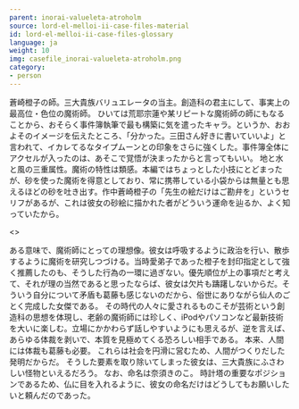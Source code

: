 ```yaml
---
parent: inorai-valueleta-atroholm
source: lord-el-melloi-ii-case-files-material
id: lord-el-melloi-ii-case-files-glossary
language: ja
weight: 10
img: casefile_inorai-valueleta-atroholm.png
category:
- person
---
```


蒼崎橙子の師。三大貴族バリュエレータの当主。創造科の君主にして、事実上の最高位・色位の魔術師。
ひいては荒耶宗蓮や某リピートな魔術師の師にもなることから、おそらく事件簿執筆で最も構築に気を遣ったキャラ。というか、おおよそのイメージを伝えたところ、「分かった。三田さん好きに書いていいよ」と言われて、イカレてるなタイプムーンとの印象をさらに強くした。事件簿全体にアクセルが入ったのは、あそこで覚悟が決まったからと言ってもいい。
地と水と風の三重属性。魔術の特性は類感。本編ではちょっとした小技にとどまったが、砂を使った魔術を得意としており、常に携帯している小袋からは無量とも思えるほどの砂を吐き出す。作中蒼崎橙子の「先生の絵だけはご勘弁を」というセリフがあるが、これは彼女の砂絵に描かれた者がどういう運命を辿るか、よく知っていたから。

<>

ある意味で、魔術師にとっての理想像。彼女は呼吸するように政治を行い、散歩するように魔術を研究しつづける。当時愛弟子であった橙子を封印指定として強く推薦したのも、そうした行為の一環に過ぎない。優先順位が上の事項だと考えて、それが理の当然であると思ったならば、彼女は欠片も躊躇しないからだ。そういう自分について矛盾も葛藤も感じないのだから、俗世にありながら仙人のごとく完成した女傑である。
その時代の人々に愛されるものこそが芸術という創造科の思想を体現し、老齢の魔術師には珍しく、iPodやパソコンなど最新技術を大いに楽しむ。立場にかかわらず話しやすいようにも思えるが、逆を言えば、あらゆる体裁を剥いで、本質を見極めてくる恐ろしい相手である。
本来、人間には体裁も葛藤も必要。
これらは社会を円滑に営むため、人間がつくりだした発明だからだ。
そうした要素を取り除いてしまった彼女は、三大貴族にふさわしい怪物といえるだろう。
なお、命名は奈須きのこ。
時計塔の重要なポジションであるため、仏に目を入れるように、彼女の命名だけはどうしてもお願いしたいと頼んだのであった。
